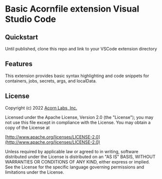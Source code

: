 # Basic Acornfile extension Visual Studio Code

## Quickstart

Until published, clone this repo and link to your VSCode extension directory

## Features

This extension provides basic syntax highlighting and code snippets for containers, jobs, secrets, args, and localData.

## License

Copyright (c) 2022 [Acorn Labs, Inc.](http://acorn.io)

Licensed under the Apache License, Version 2.0 (the "License");
you may not use this file except in compliance with the License.
You may obtain a copy of the License at

[http://www.apache.org/licenses/LICENSE-2.0](http://www.apache.org/licenses/LICENSE-2.0)

Unless required by applicable law or agreed to in writing, software
distributed under the License is distributed on an "AS IS" BASIS,
WITHOUT WARRANTIES OR CONDITIONS OF ANY KIND, either express or implied.
See the License for the specific language governing permissions and
limitations under the License.
